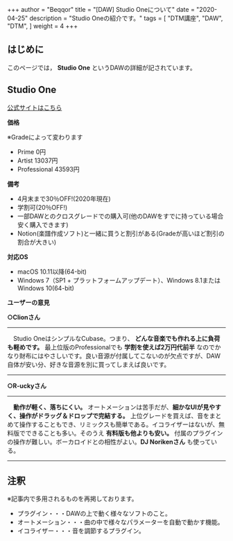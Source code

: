 +++
author = "Beqqor"
title = "[DAW] Studio Oneについて"
date = "2020-04-25"
description = "Studio Oneの紹介です。"
tags = [
    "DTM講座", "DAW", "DTM",
]
weight = 4
+++
## はじめに

このページでは， **Studio One** というDAWの詳細が記されています。


## Studio One  
[公式サイトはこちら](https://www.mi7.co.jp/products/presonus/studioone/)

**価格**

※Gradeによって変わります

- Prime        0円
- Artist       13037円
- Professional 43593円

**備考**

  - 4月末まで30％OFF!(2020年現在)
  - 学割可(20％OFF!)
  - 一部DAWとのクロスグレードでの購入可(他のDAWをすでに持っている場合安く購入できます)
  - Notion(楽譜作成ソフト)と一緒に買うと割引がある(Gradeが高いほど割引の割合が大きい)

**対応OS**

- macOS 10.11以降(64-bit)
- Windows 7（SP1 + プラットフォームアップデート）、Windows 8.1またはWindows 10(64-bit)

**ユーザーの意見**

**○Clionさん**
___
　Studio OneはシンプルなCubase。つまり、 **どんな音楽でも作れる上に負荷も軽めです。** 最上位版のProfessionalでも **学割を使えば2万円代前半** なのでかなり財布にはやさしいです。良い音源が付属してこないのが欠点ですが、DAW自体が安い分、好きな音源を別に買ってしまえば良いです。
___

**○R-uckyさん**
___
　**動作が軽く、落ちにくい。** オートメーションは苦手だが、**細かなUIが見やすく、操作がドラッグ＆ドロップで完結する。** 上位グレードを買えば、音をまとめて操作することもでき、リミックスも簡単である。イコライザーはないが、無料版でできることも多い。そのうえ **有料版も他よりも安い。** 付属のプラグインの操作が難しい。ボーカロイドとの相性がよい。**DJ Norikenさん** も使っている。
___




## 注釈

※記事内で多用されるものを再掲しております。

- プラグイン・・・DAWの上で動く様々なソフトのこと。
- オートメーション・・・曲の中で様々なパラメーターを自動で動かす機能。
- イコライザー・・・音を調節するプラグイン。

